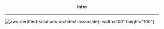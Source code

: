 #### <center>Intro</center>

<hr>


![aws-certified-solutions-architect-associate](https://github.com/shchae04/shchae04.github.io/assets/94516539/5748cd32-5b09-4202-9c76-8056ded2338d){: width=100" height="100"}
